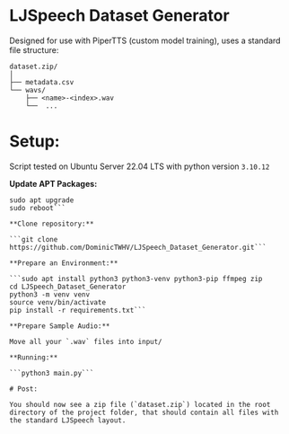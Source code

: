 # LJSpeech Dataset Generator

Designed for use with PiperTTS (custom model training), uses a standard file structure:
```
dataset.zip/
│
├── metadata.csv
└── wavs/
    ├── <name>-<index>.wav
    └──  ...
```

# Setup:

Script tested on Ubuntu Server 22.04 LTS with python version `3.10.12`

**Update APT Packages:**

```sudo apt update
sudo apt upgrade
sudo reboot```

**Clone repository:**

```git clone https://github.com/DominicTWHV/LJSpeech_Dataset_Generator.git```

**Prepare an Environment:**

```sudo apt install python3 python3-venv python3-pip ffmpeg zip
cd LJSpeech_Dataset_Generator
python3 -m venv venv
source venv/bin/activate
pip install -r requirements.txt```

**Prepare Sample Audio:**

Move all your `.wav` files into input/

**Running:**

```python3 main.py```

# Post:

You should now see a zip file (`dataset.zip`) located in the root directory of the project folder, that should contain all files with the standard LJSpeech layout.


